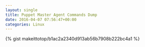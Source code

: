 ```yaml
---
layout: single                                                                                                              
title: Puppet Master Agent Commands Dump                                                                                                                       
date: 2016-04-07 07:56:47+00:00                                                                                                                        
categories: Linux                                                                                                                
---                                                                                                                              
```


{% gist makeittotop/b1ac2a2340d913ab56b7908b222bc4a1 %}                                                                                                           

